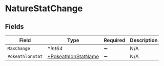 # NatureStatChange


## Fields

| Field                                                            | Type                                                             | Required                                                         | Description                                                      |
| ---------------------------------------------------------------- | ---------------------------------------------------------------- | ---------------------------------------------------------------- | ---------------------------------------------------------------- |
| `MaxChange`                                                      | **int64*                                                         | :heavy_minus_sign:                                               | N/A                                                              |
| `PokeathlonStat`                                                 | [*PokeathlonStatName](../../models/shared/pokeathlonstatname.md) | :heavy_minus_sign:                                               | N/A                                                              |